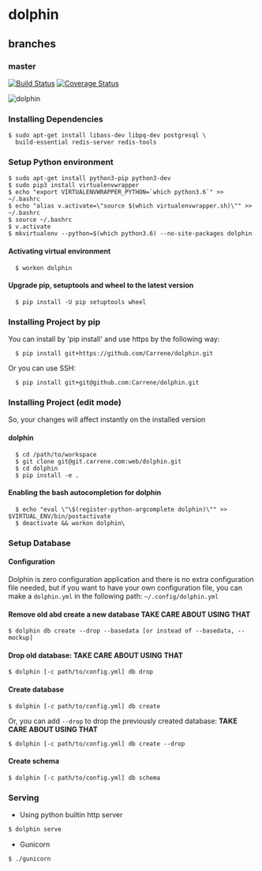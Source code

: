 
dolphin
===
branches
---
### master
[![Build Status](https://travis-ci.com/Carrene/dolphin.svg?token=6WpJ2w8ex7Mp4ndx7xs2&branch=master)](https://travis-ci.com/Carrene/dolphin) 
[![Coverage Status](https://coveralls.io/repos/github/Carrene/dolphin/badge.svg?t=fWXT5d)](https://coveralls.io/github/Carrene/dolphin)

![dolphin](https://www.wildquest.com/wp-content/gallery/wallpapers-2014/September-2017.jpg)

### Installing Dependencies

    $ sudo apt-get install libass-dev libpq-dev postgresql \
      build-essential redis-server redis-tools


### Setup Python environment

    $ sudo apt-get install python3-pip python3-dev
    $ sudo pip3 install virtualenvwrapper
    $ echo "export VIRTUALENVWRAPPER_PYTHON=`which python3.6`" >> ~/.bashrc
    $ echo "alias v.activate=\"source $(which virtualenvwrapper.sh)\"" >> ~/.bashrc
    $ source ~/.bashrc
    $ v.activate
    $ mkvirtualenv --python=$(which python3.6) --no-site-packages dolphin


#### Activating virtual environment

      $ workon dolphin

#### Upgrade pip, setuptools and wheel to the latest version

      $ pip install -U pip setuptools wheel


### Installing Project by pip
        
You can install by 'pip install' and use https by the following way:
      
      $ pip install git+https://github.com/Carrene/dolphin.git

Or you can use SSH:
      
      $ pip install git+git@github.com:Carrene/dolphin.git 


### Installing Project (edit mode)

So, your changes will affect instantly on the installed version

#### dolphin

      $ cd /path/to/workspace
      $ git clone git@git.carrene.com:web/dolphin.git
      $ cd dolphin
      $ pip install -e .

#### Enabling the bash autocompletion for dolphin

      $ echo "eval \"\$(register-python-argcomplete dolphin)\"" >> $VIRTUAL_ENV/bin/postactivate    
      $ deactivate && workon dolphin\
      
### Setup Database

#### Configuration

Dolphin is zero configuration application and there is no extra configuration file needed, but if you want to have your own 
configuration file, you can make a `dolphin.yml` in the following  path: `~/.config/dolphin.yml`

#### Remove old abd create a new database **TAKE CARE ABOUT USING THAT**

    $ dolphin db create --drop --basedata [or instead of --basedata, --mockup]

#### Drop old database: **TAKE CARE ABOUT USING THAT**

    $ dolphin [-c path/to/config.yml] db drop

#### Create database

    $ dolphin [-c path/to/config.yml] db create

Or, you can add `--drop` to drop the previously created database: **TAKE CARE ABOUT USING THAT**

    $ dolphin [-c path/to/config.yml] db create --drop
    
#### Create schema

    $ dolphin [-c path/to/config.yml] db schema      
      
### Serving

- Using python builtin http server

```bash
$ dolphin serve
```    

- Gunicorn

```bash
$ ./gunicorn
```
